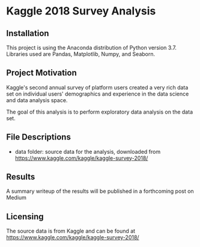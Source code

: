 # Kaggle 2018 Survey Analysis

## Installation

This project is using the Anaconda distribution of Python version 3.7. Libraries used are Pandas, Matplotlib, Numpy, and Seaborn.

## Project Motivation

Kaggle's second annual survey of platform users created a very rich data set on individual users' demographics and experience in the data science and data analysis space.

The goal of this analysis is to perform exploratory data analysis on the data set. 

## File Descriptions

 - data folder: source data for the analysis, downloaded from https://www.kaggle.com/kaggle/kaggle-survey-2018/

## Results

A summary writeup of the results will be published in a forthcoming post on Medium

## Licensing

The source data is from Kaggle and can be found at https://www.kaggle.com/kaggle/kaggle-survey-2018/

